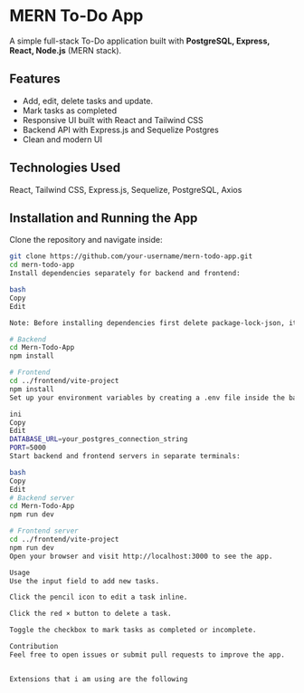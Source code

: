 # MERN To-Do App

A simple full-stack To-Do application built with **PostgreSQL, Express, React, Node.js** (MERN stack).

## Features

- Add, edit,‌ delete tasks and update.
- Mark tasks as completed
- Responsive UI built with React and Tailwind CSS
- Backend API with Express.js and Sequelize Postgres
- Clean and modern UI

## Technologies Used

React, Tailwind CSS, Express.js, Sequelize, PostgreSQL, Axios

## Installation and Running the App

Clone the repository and navigate inside:

```bash
git clone https://github.com/your-username/mern-todo-app.git
cd mern-todo-app
Install dependencies separately for backend and frontend:

bash
Copy
Edit

Note: Before installing dependencies first delete package-lock-json, it will save you alot of time.

# Backend
cd Mern-Todo-App
npm install

# Frontend
cd ../frontend/vite-project
npm install
Set up your environment variables by creating a .env file inside the backend folder. Include your Postgres connection string and port:

ini
Copy
Edit
DATABASE_URL=your_postgres_connection_string
PORT=5000
Start backend and frontend servers in separate terminals:

bash
Copy
Edit
# Backend server
cd Mern-Todo-App
npm run dev

# Frontend server
cd ../frontend/vite-project
npm run dev
Open your browser and visit http://localhost:3000 to see the app.

Usage
Use the input field to add new tasks.

Click the pencil icon to edit a task inline.

Click the red × button to delete a task.

Toggle the checkbox to mark tasks as completed or incomplete.

Contribution
Feel free to open issues or submit pull requests to improve the app.


Extensions that i am using are the following
